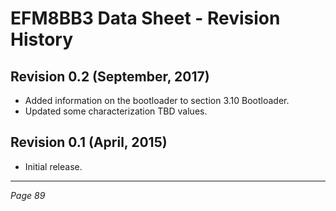 # EFM8BB3 Data Sheet - Revision History

## Revision 0.2 (September, 2017)
- Added information on the bootloader to section 3.10 Bootloader.
- Updated some characterization TBD values.

## Revision 0.1 (April, 2015)
- Initial release.

---
*Page 89*